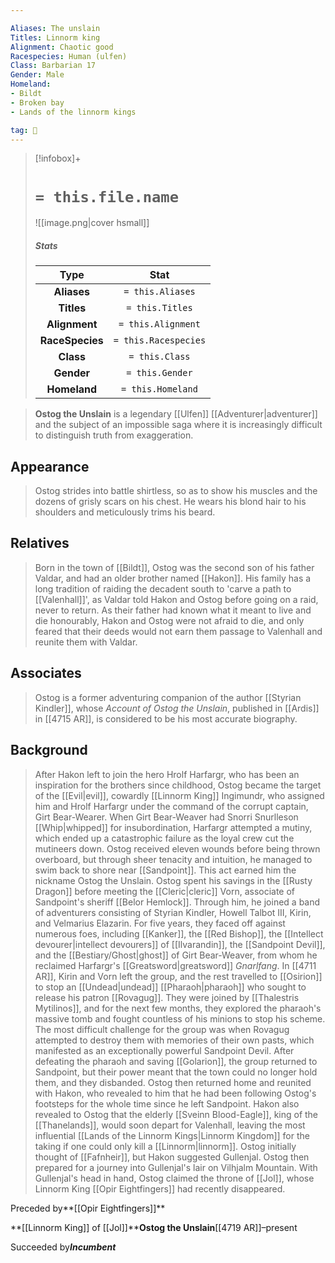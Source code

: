 ```yaml
---

Aliases: The unslain
Titles: Linnorm king
Alignment: Chaotic good
Racespecies: Human (ulfen)
Class: Barbarian 17
Gender: Male
Homeland:
- Bildt
- Broken bay
- Lands of the linnorm kings

tag: 👤️
---
```


> [!infobox]+
> #  `= this.file.name`
> ![[image.png|cover hsmall]]
> ##### Stats
> Type | Stat |
> :---: |:---:|
> **Aliases** | `= this.Aliases` |
> **Titles** | `= this.Titles` |
> **Alignment** | `= this.Alignment` |
> **RaceSpecies** | `= this.Racespecies` |
> **Class** | `= this.Class` |
> **Gender** | `= this.Gender` |
> **Homeland** | `= this.Homeland` |



> **Ostog the Unslain** is a legendary [[Ulfen]] [[Adventurer|adventurer]] and the subject of an impossible saga where it is increasingly difficult to distinguish truth from exaggeration.



## Appearance

> Ostog strides into battle shirtless, so as to show his muscles and the dozens of grisly scars on his chest. He wears his blond hair to his shoulders and meticulously trims his beard.


## Relatives

> Born in the town of [[Bildt]], Ostog was the second son of his father Valdar, and had an older brother named [[Hakon]]. His family has a long tradition of raiding the decadent south to 'carve a path to [[Valenhall]]', as Valdar told Hakon and Ostog before going on a raid, never to return. As their father had known what it meant to live and die honourably, Hakon and Ostog were not afraid to die, and only feared that their deeds would not earn them passage to Valenhall and reunite them with Valdar.


## Associates

> Ostog is a former adventuring companion of the author [[Styrian Kindler]], whose *Account of Ostog the Unslain*, published in [[Ardis]] in [[4715 AR]], is considered to be his most accurate biography.


## Background

> After Hakon left to join the hero Hrolf Harfargr, who has been an inspiration for the brothers since childhood, Ostog became the target of the [[Evil|evil]], cowardly [[Linnorm King]] Ingimundr, who assigned him and Hrolf Harfargr under the command of the corrupt captain, Girt Bear-Wearer.
> When Girt Bear-Weaver had Snorri Snurlleson [[Whip|whipped]] for insubordination, Harfargr attempted a mutiny, which ended up a catastrophic failure as the loyal crew cut the mutineers down. Ostog received eleven wounds before being thrown overboard, but through sheer tenacity and intuition, he managed to swim back to shore near [[Sandpoint]]. This act earned him the nickname Ostog the Unslain.
> Ostog spent his savings in the [[Rusty Dragon]] before meeting the [[Cleric|cleric]] Vorn, associate of Sandpoint's sheriff [[Belor Hemlock]]. Through him, he joined a band of adventurers consisting of Styrian Kindler, Howell Talbot III, Kirin, and Velmarius Elazarin. For five years, they faced off against numerous foes, including [[Kanker]], the [[Red Bishop]], the [[Intellect devourer|intellect devourers]] of [[Ilvarandin]], the [[Sandpoint Devil]], and the [[Bestiary/Ghost|ghost]] of Girt Bear-Weaver, from whom he reclaimed Harfargr's [[Greatsword|greatsword]] *Gnarlfang*.
> In [[4711 AR]], Kirin and Vorn left the group, and the rest travelled to [[Osirion]] to stop an [[Undead|undead]] [[Pharaoh|pharaoh]] who sought to release his patron [[Rovagug]]. They were joined by [[Thalestris Mytilinos]], and for the next few months, they explored the pharaoh's massive tomb and fought countless of his minions to stop his scheme. The most difficult challenge for the group was when Rovagug attempted to destroy them with memories of their own pasts, which manifested as an exceptionally powerful Sandpoint Devil.
> After defeating the pharaoh and saving [[Golarion]], the group returned to Sandpoint, but their power meant that the town could no longer hold them, and they disbanded. Ostog then returned home and reunited with Hakon, who revealed to him that he had been following Ostog's footsteps for the whole time since he left Sandpoint. Hakon also revealed to Ostog that the elderly [[Sveinn Blood-Eagle]], king of the [[Thanelands]], would soon depart for Valenhall, leaving the most influential [[Lands of the Linnorm Kings|Linnorm Kingdom]] for the taking if one could only kill a [[Linnorm|linnorm]]. Ostog initially thought of [[Fafnheir]], but Hakon suggested Gullenjal. Ostog then prepared for a journey into Gullenjal's lair on Vilhjalm Mountain. With Gullenjal's head in hand, Ostog claimed the throne of [[Jol]], whose Linnorm King [[Opir Eightfingers]] had recently disappeared.





Preceded by**[[Opir Eightfingers]]**

**[[Linnorm King]] of [[Jol]]****Ostog the Unslain**[[4719 AR]]–present

Succeeded by***Incumbent***






